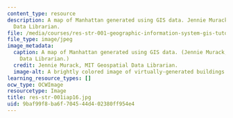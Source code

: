 ```yaml
---
content_type: resource
description: A map of Manhattan generated using GIS data. Jennie Murack, MIT Geospatial
  Data Librarian.
file: /media/courses/res-str-001-geographic-information-system-gis-tutorial-january-iap-2016/9baf99f8ba6f704544d402380ff954e4_res-str-001iap16.jpg
file_type: image/jpeg
image_metadata:
  caption: A map of Manhattan generated using GIS data. (Jennie Murack, MIT Geospatial
    Data Librarian.)
  credit: Jennie Murack, MIT Geospatial Data Librarian.
  image-alt: A brightly colored image of virtually-generated buildings and streets.
learning_resource_types: []
ocw_type: OCWImage
resourcetype: Image
title: res-str-001iap16.jpg
uid: 9baf99f8-ba6f-7045-44d4-02380ff954e4
---
```

